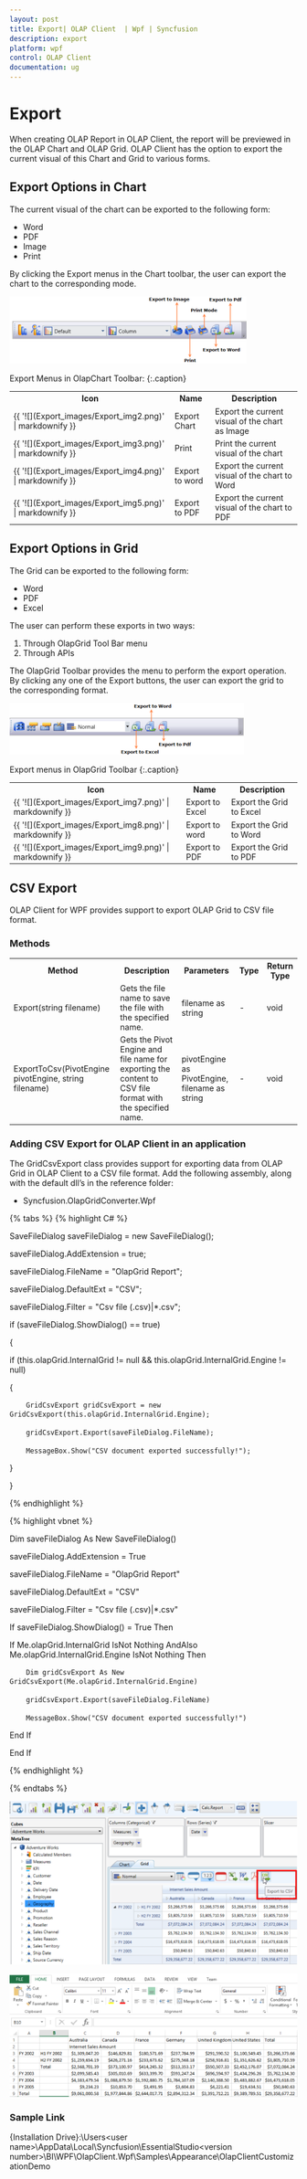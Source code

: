 ```yaml
---
layout: post
title: Export| OLAP Client  | Wpf | Syncfusion
description: export
platform: wpf
control: OLAP Client 
documentation: ug
---
```


# Export

When creating OLAP Report in OLAP Client, the report will be previewed in the OLAP Chart and OLAP Grid. OLAP Client has the option to 
export the current visual of this Chart and Grid to various forms.

## Export Options in Chart

The current visual of the chart can be exported to the following form:

* Word
* PDF
* Image
* Print

By clicking the Export menus in the Chart toolbar, the user can export the chart to the corresponding mode. 

![](Export_images/Export_img1.png)





Export Menus in OlapChart Toolbar:
{:.caption}

<table>
<tr>
<th>
Icon</th><th>
Name</th><th>
Description</th></tr>
<tr>
<td> 
{{ '![](Export_images/Export_img2.png)' | markdownify }}

</td><td>
Export Chart</td><td>
Export the current visual of the chart as Image</td></tr>
<tr>
<td>
{{ '![](Export_images/Export_img3.png)' | markdownify }}


</td><td>
Print</td><td>
Print the current visual of the chart</td></tr>
<tr>
<td>
{{ '![](Export_images/Export_img4.png)' | markdownify }}


</td><td>
Export to word</td><td>
Export the current visual of the chart to Word</td></tr>
<tr>
<td>
{{ '![](Export_images/Export_img5.png)' | markdownify }}


</td><td>
Export to PDF</td><td>
Export the current visual of the chart to PDF</td></tr>
</table> 

## Export Options in Grid

The Grid can be exported to the following form:

* Word
* PDF
* Excel

The user can perform these exports in two ways:

1. Through OlapGrid Tool Bar menu
1. Through APIs

The OlapGrid Toolbar provides the menu to perform the export operation. By clicking any one of the Export buttons, the user can export the 
grid to the corresponding format.

![](Export_images/Export_img6.png)



Export menus in OlapGrid Toolbar
{:.caption}

<table>
<tr>
<th>
Icon</th><th>
Name</th><th>
Description</th></tr>
<tr>
<td> 
{{ '![](Export_images/Export_img7.png)' | markdownify }}


</td><td>
Export to Excel</td><td>
Export the Grid to Excel</td></tr>
<tr>
<td>
{{ '![](Export_images/Export_img8.png)' | markdownify }}


</td><td>
Export to word</td><td>
Export the Grid to Word</td></tr>
<tr>
<td> 
{{ '![](Export_images/Export_img9.png)' | markdownify }}


</td><td>
Export to PDF</td><td>
Export the Grid to PDF</td></tr>
</table> 

## CSV Export

OLAP Client for WPF provides support to export OLAP Grid to CSV file format. 


### Methods



<table>
<tr>
<th>
Method</th><th>
Description</th><th>
Parameters</th><th>
    Type</th><th>
Return Type</th></tr>
<tr>
<td>
Export(string filename)</td><td>
Gets the file name to save the file with the specified name.</td><td>
filename as string</td><td>
-</td><td>
void</td></tr>
<tr>
<td>
ExportToCsv(PivotEngine pivotEngine, string filename)</td><td>
Gets the Pivot Engine and file name for exporting the content to CSV file format with the specified name. </td><td>
pivotEngine as PivotEngine, filename as string</td><td>
-</td><td>
void</td></tr>
</table>


### Adding CSV Export for OLAP Client in an application

The GridCsvExport class provides support for exporting data from OLAP Grid in OLAP Client to a CSV file format. Add the following assembly,
along with the default dll’s in the reference folder: 

* Syncfusion.OlapGridConverter.Wpf


{% tabs %}
{% highlight C# %}    

SaveFileDialog saveFileDialog = new SaveFileDialog();

saveFileDialog.AddExtension = true;

saveFileDialog.FileName = "OlapGrid Report";

saveFileDialog.DefaultExt = "CSV";

saveFileDialog.Filter = "Csv file (.csv)|*.csv";

if (saveFileDialog.ShowDialog() == true)

{

   if (this.olapGrid.InternalGrid != null && this.olapGrid.InternalGrid.Engine != null)

   {

        GridCsvExport gridCsvExport = new GridCsvExport(this.olapGrid.InternalGrid.Engine);

        gridCsvExport.Export(saveFileDialog.FileName);

        MessageBox.Show("CSV document exported successfully!");

   }

} 

 {% endhighlight %}

 
 
{% highlight vbnet %}  

Dim saveFileDialog As New SaveFileDialog()

saveFileDialog.AddExtension = True

saveFileDialog.FileName = "OlapGrid Report"

saveFileDialog.DefaultExt = "CSV"

saveFileDialog.Filter = "Csv file (.csv)|*.csv"

If saveFileDialog.ShowDialog() = True Then

If Me.olapGrid.InternalGrid IsNot Nothing AndAlso Me.olapGrid.InternalGrid.Engine IsNot Nothing Then

        Dim gridCsvExport As New GridCsvExport(Me.olapGrid.InternalGrid.Engine)

        gridCsvExport.Export(saveFileDialog.FileName)

        MessageBox.Show("CSV document exported successfully!")

End If

End If

{% endhighlight %}

{% endtabs %}



![](Export_images/Export_img10.png)




![](Export_images/Export_img11.png)



### Sample Link

{Installation Drive}:\Users\<user name>\AppData\Local\Syncfusion\EssentialStudio\<version    number>\BI\WPF\OlapClient.Wpf\Samples\Appearance\OlapClientCustomizationDemo

